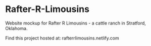 # Rafter-R-Limousins
Website mockup for Rafter R Limousins - a cattle ranch in Stratford, Oklahoma. 

Find this project hosted at: rafterrlimousins.netlify.com
